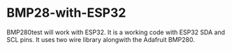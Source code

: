 # BMP28-with-ESP32
BMP280test will work with ESP32. It is a working code with ESP32 SDA and SCL pins. It uses two wire library alongwith the Adafruit BMP280.
